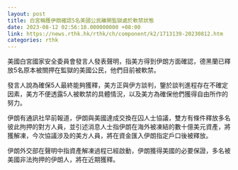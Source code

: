 ```yaml
---
layout: post
title: 白宮稱獲伊朗確認5名美國公民離開監獄處於軟禁狀態
date: 2023-08-12 02:56:18.000000000 +08:00
link: https://news.rthk.hk/rthk/ch/component/k2/1713139-20230812.htm
categories: rthk
---
```


美國白宮國家安全委員會發言人發表聲明，指美方得到伊朗方面確認，德黑蘭已釋放5名原本被關押在監獄的美國公民，他們目前被軟禁。

發言人說為確保5人最終能夠獲釋，美方正與伊方談判，鑒於談判進程存在不確定因素，美方不便透露5人被軟禁的具體情況，以及美方為確保他們獲得自由所作的努力。

伊朗有通訊社早前報道，伊朗與美國達成交換在囚人士協議，雙方有條件釋放多名彼此拘押的對方人員，並引述消息人士指伊朗在海外被凍結的數十億美元資產，將獲解凍，今次協議涉及的美方人員，將在資金匯入伊朗指定戶口後被釋放。

伊朗外交部在聲明中指資產解凍過程已經啟動，伊朗獲得美國的必要保證，多名被美國非法拘押的伊朗人，將在近期獲釋。
